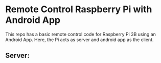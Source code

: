 # Remote Control Raspberry Pi with Android App

This repo has a basic remote control code for Raspberry Pi 3B using an Android App. Here, the Pi acts as server and android app as the client.

## Server:


